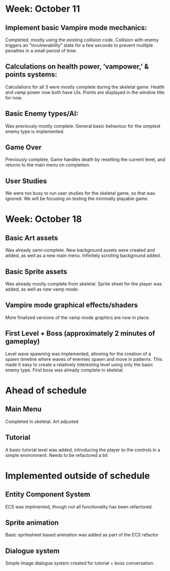 # Week: October 11

## Implement basic Vampire mode mechanics: 
Completed, mostly using the existing collision code. Collision with enemy triggers an “invulnerability” state for a few seconds to prevent multiple penalties in a small period of time.

## Calculations on health power, ‘vampower,’ & points systems:
Calculations for all 3 were mostly complete during the skeletal game. 
Health and vamp power now both have UIs. Points are displayed in the window title for now.

## Basic Enemy types/AI:
Was previously mostly complete. General basic behaviour for the simplest enemy type is implemented.

## Game Over
Previously complete, Game handles death by resetting the current level, and returns to the main menu on completion.

## User Studies
We were too busy to run user studies for the skeletal game, so that was ignored. We will be focusing on testing the minimally playable game.


# Week: October 18

## Basic Art assets
Was already semi-complete. New background assets were created and added, as well as a new main menu. Infinitely scrolling background added.

## Basic Sprite assets
Was already mostly complete from skeletal. Sprite sheet for the player was added, as well as new vamp mode.

## Vampire mode graphical effects/shaders
More finalized versions of the vamp mode graphics are now in place.

## First Level + Boss (approximately 2 minutes of gameplay)
Level wave spawning was implemented, allowing for the creation of a spawn timeline where waves of enemies spawn and move in patterns.
This made it easy to create a relatively interesting level using only the basic enemy type. First boss was already complete in skeletal.


# Ahead of schedule
## Main Menu
Completed in skeletal. Art adjusted

## Tutorial
A basic tutorial level was added, introducing the player to the controls in a simple environment. Needs to be refactored a bit


# Implemented outside of schedule
## Entity Component System
ECS was implmented, though not all functionality has been refactored.

## Sprite animation
Basic spritesheet based animation was added as part of the ECS refactor

## Dialogue system
Simple image dialogue system created for tutorial + boss conversation.
